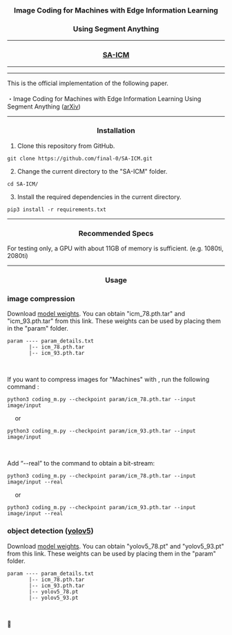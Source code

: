 <div align="center">

### Image Coding for Machines with Edge Information Learning <br>
### Using Segment Anything

---

### [SA-ICM](https://arxiv.org/abs/2403.04173)
</div>

---
---

This is the official implementation of the following paper.<br>
<br>
・Image Coding for Machines with Edge Information Learning Using Segment Anything
([arXiv](https://arxiv.org/abs/2403.04173))<br>

---

<div align="center">
  
### Installation
</div>

1. Clone this repository from GitHub.
```
git clone https://github.com/final-0/SA-ICM.git
```
2. Change the current directory to the "SA-ICM" folder.
```
cd SA-ICM/
```
3. Install the required dependencies in the current directory.

```
pip3 install -r requirements.txt 
```

---

<div align="center">

### Recommended Specs
</div>

For testing only, a GPU with about 11GB of memory is sufficient. (e.g. 1080ti, 2080ti)

---

<div align="center">
  
### Usage
</div>

###  image compression

Download [model weights](https://drive.google.com/drive/folders/1J7rsrEFn20zLginAcyDzY5DdCMbYamgC?usp=drive_link). 
You can obtain "icm_78.pth.tar" and "icm_93.pth.tar" from this link. 
These weights can be used by placing them in the "param" folder.<br>
``` 
param ---- param_details.txt
       |-- icm_78.pth.tar
       |-- icm_93.pth.tar 
```
<br>

If you want to compress images for "Machines" with , run the following command :
``` 
python3 coding_m.py --checkpoint param/icm_78.pth.tar --input image/input
```
&emsp; or
``` 
python3 coding_m.py --checkpoint param/icm_93.pth.tar --input image/input
```
<br>

Add “--real” to the command to obtain a bit-stream:
``` 
python3 coding_m.py --checkpoint param/icm_78.pth.tar --input image/input --real
```
&emsp; or
```
python3 coding_m.py --checkpoint param/icm_93.pth.tar --input image/input --real
```

###  object detection ([yolov5](https://github.com/ultralytics/yolov5))

Download [model weights](https://drive.google.com/drive/folders/1UZ4VyDeS4XyvPMbWQzqz4p3cQq3lzOKU?usp=drive_link).
You can obtain "yolov5_78.pt" and "yolov5_93.pt" from this link. 
These weights can be used by placing them in the "param" folder.<br>
``` 
param ---- param_details.txt
       |-- icm_78.pth.tar
       |-- icm_93.pth.tar
       |-- yolov5_78.pt
       |-- yolov5_93.pt
```
<br>

🚧
